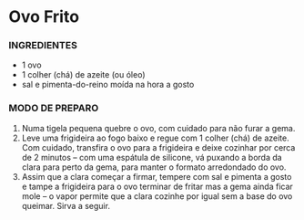 # Ovo Frito
### INGREDIENTES
 - 1 ovo
 - 1 colher (chá) de azeite (ou óleo)
 - sal e pimenta-do-reino moída na hora a gosto
### MODO DE PREPARO
 1. Numa tigela pequena quebre o ovo, com cuidado para não furar a gema.
 2. Leve uma frigideira ao fogo baixo e regue com 1 colher (chá) de azeite. Com cuidado, transfira o ovo para a frigideira e deixe cozinhar por cerca de 2 minutos –  com uma espátula de silicone, vá puxando a borda da clara para perto da gema, para manter o formato arredondado do ovo. 
 3. Assim que a clara começar a firmar, tempere com sal e pimenta a gosto e tampe a frigideira para o ovo terminar de fritar mas a gema ainda ficar mole – o vapor permite que a clara cozinhe por igual sem a base do ovo queimar. Sirva a seguir.